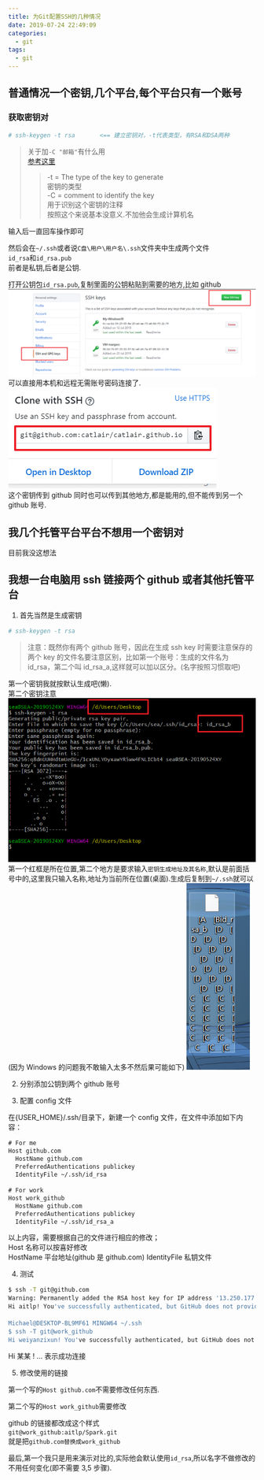 ```yaml
---
title: 为Git配置SSH的几种情况
date: 2019-07-24 22:49:09
categories:
  - git
tags:
  - git
---
```


## 普通情况一个密钥,几个平台,每个平台只有一个账号

### 获取密钥对

```bash
# ssh-keygen -t rsa       <== 建立密钥对，-t代表类型，有RSA和DSA两种
```

> 关于加`-C "邮箱"`有什么用  
> [参考这里](https://blog.csdn.net/u011118321/article/details/78516303)
>
> > -t = The type of the key to generate  
> > 密钥的类型  
> > -C = comment to identify the key  
> > 用于识别这个密钥的注释  
> > 按照这个来说基本没意义.不加他会生成计算机名

输入后一直回车操作即可

然后会在`~/.ssh`或者说`C盘\用户\用户名\.ssh`文件夹中生成两个文件  
`id_rsa`和`id_rsa.pub`  
前者是私钥,后者是公钥.

打开公钥包`id_rsa.pub`,复制里面的公钥粘贴到需要的地方,比如 github  
![alt](./为Git配置SSH的几种情况/1pub.png)  
可以直接用本机和远程无需账号密码连接了.  
![alt](./为Git配置SSH的几种情况/ssh.png)  
这个密钥传到 github 同时也可以传到其他地方,都是能用的,但不能传到另一个 github 账号.

## 我几个托管平台平台不想用一个密钥对

目前我没这想法

## 我想一台电脑用 ssh 链接两个 github 或者其他托管平台

1. 首先当然是生成密钥

```bash
# ssh-keygen -t rsa
```

> 注意：既然你有两个 github 账号，因此在生成 ssh key 时需要注意保存的两个 key 的文件名要注意区别，比如第一个账号：生成的文件名为 id_rsa，第二个叫 id_rsa_a,这样就可以加以区分。(名字按照习惯取吧)

第一个密钥我就按默认生成吧(懒).  
第二个密钥注意  
![alt](./为Git配置SSH的几种情况/ssh-keygen.png)  
第一个红框是所在位置,第二个地方是要求输入`密钥生成地址及其名称`,默认是前面括号中的,这里我只输入名称,地址为当前所在位置(桌面).生成后复制到`~/.ssh`就可以  
(因为 Windows 的问题我不敢输入太多不然后果可能如下)
![alt](./为Git配置SSH的几种情况/乱码.png)

2. 分别添加公钥到两个 github 账号

3. 配置 config 文件

在{USER_HOME}/.ssh/目录下，新建一个 config 文件，在文件中添加如下内容：

```config
# For me
Host github.com
  HostName github.com
  PreferredAuthentications publickey
  IdentityFile ~/.ssh/id_rsa

# For work
Host work_github
  HostName github.com
  PreferredAuthentications publickey
  IdentityFile ~/.ssh/id_rsa_a
```

以上内容，需要根据自己的文件进行相应的修改；  
Host 名称可以按喜好修改  
HostName 平台地址(github 是 github.com)
IdentityFile 私钥文件

4. 测试

```bash
$ ssh -T git@github.com
Warning: Permanently added the RSA host key for IP address '13.250.177.223' to the list of known hosts.
Hi aitlp! You've successfully authenticated, but GitHub does not provide shell access.

Michael@DESKTOP-BL9MF61 MINGW64 ~/.ssh
$ ssh -T git@work_github
Hi weiyanzixun! You've successfully authenticated, but GitHub does not provide shell access.
```

Hi 某某 ! ... 表示成功连接

5. 修改使用的链接

第一个写的`Host github.com`不需要修改任何东西.

第二个写的`Host work_github`需要修改

github 的链接都改成这个样式  
`git@work_github:aitlp/Spark.git`  
就是把`github.com替换成work_github`

最后,第一个我只是用来演示对比的,实际他会默认使用`id_rsa`,所以名字不做修改的不用任何变化(即不需要 3,5 步骤).
